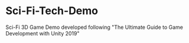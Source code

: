 # Sci-Fi-Tech-Demo
Sci-Fi 3D Game Demo developed following "The Ultimate Guide to Game Development with Unity 2019"
